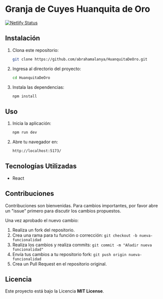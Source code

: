<h1>Granja de Cuyes Huanquita de Oro</h1>

[![Netlify Status](https://api.netlify.com/api/v1/badges/893c4e3c-6794-4c22-9ca2-f505791f9510/deploy-status)](https://app.netlify.com/sites/huanquita-de-oro/deploys)

## Instalación

1. Clona este repositorio:
    ```bash
    git clone https://github.com/abrahamalanya/HuanquitaDeOro.git

2. Ingresa al directorio del proyecto: 
    ```bash
    cd HuanquitaDeOro

3. Instala las dependencias:
    ```bash
    npm install

## Uso

1. Inicia la aplicación:
    ```bash
    npm run dev

2. Abre tu navegador en: 
    ```bash
    http://localhost:5173/

## Tecnologías Utilizadas

- React

## Contribuciones

Contribuciones son bienvenidas. Para cambios importantes, por favor abre un "issue" primero para discutir los cambios propuestos.

Una vez aprobado el nuevo cambio:
1. Realiza un fork del repositorio.
2. Crea una rama para tu función o corrección: `git checkout -b nueva-funcionalidad`
3. Realiza los cambios y realiza commits: `git commit -m "Añadir nueva funcionalidad"`
4. Envía tus cambios a tu repositorio fork: `git push origin nueva-funcionalidad`
5. Crea un Pull Request en el repositorio original.

## Licencia

Este proyecto está bajo la Licencia **MIT License**.

